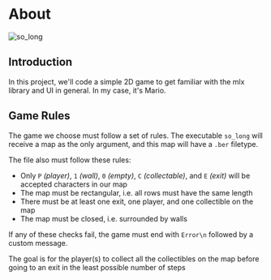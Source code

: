 # About
![so_long](https://github.com/user-attachments/assets/121f2eee-d0b2-4966-adbd-3266b0f13e98)
## Introduction
In this project, we'll code a simple 2D game to get familiar with the mlx library and UI in general. In my case, it's Mario.

## Game Rules
The game we choose must follow a set of rules. The executable ``so_long`` will receive a map as the only argument, and this map will have a ``.ber`` filetype.

The file also must follow these rules:
- Only ``P`` *(player)*, ``1`` *(wall)*, ``0`` *(empty)*, ``C`` *(collectable)*, and ``E`` *(exit)* will be accepted characters in our map
- The map must be rectangular, i.e. all rows must have the same length
- There must be at least one exit, one player, and one collectible on the map
- The map must be closed, i.e. surrounded by walls

If any of these checks fail, the game must end with ``Error\n`` followed by a custom message.

The goal is for the player(s) to collect all the collectibles on the map before going to an exit in the least possible number of steps
